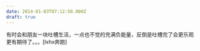 ```yaml
---
date: 2014-01-03T07:12:58.000Z
draft: true
---
```

有时会和朋友一块吐槽生活，一点也不觉的充满负能量，反倒是吐槽完了会更乐观更有期待了。。。[lxhx奔跑]